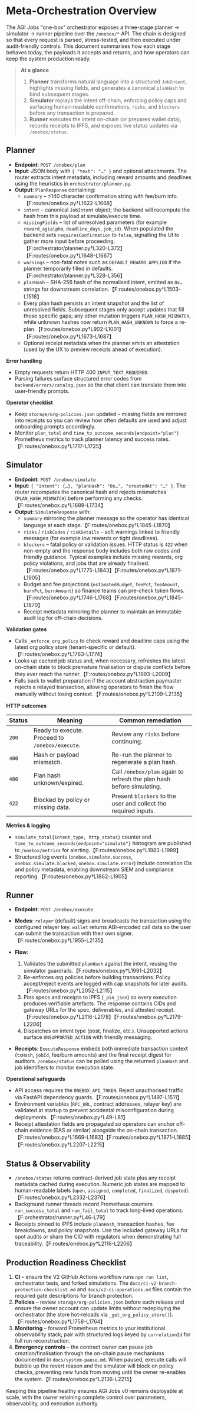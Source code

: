 # Meta-Orchestration Overview

The AGI Jobs "one-box" orchestrator exposes a three-stage planner → simulator → runner pipeline over the `/onebox/*` API.  The
chain is designed so that every request is parsed, stress-tested, and then executed under audit-friendly controls.  This document
summarises how each stage behaves today, the payloads it accepts and returns, and how operators can keep the system production
ready.

> **At a glance**
>
> 1. **Planner** transforms natural language into a structured `JobIntent`, highlights missing fields, and generates a canonical
>    `planHash` to bind subsequent stages.
> 2. **Simulator** replays the intent off-chain, enforcing policy caps and surfacing human-readable confirmations, `risks`, and
>    `blockers` before any transaction is prepared.
> 3. **Runner** executes the intent on-chain (or prepares wallet data), records receipts to IPFS, and exposes live status updates
>    via `/onebox/status`.

## Planner

* **Endpoint**: `POST /onebox/plan`
* **Input**: JSON body with `{ "text": "…" }` and optional attachments.  The router extracts intent metadata, including reward
  amounts and deadlines using the heuristics in `orchestrator/planner.py`.
* **Output**: `PlanResponse` containing:
  * `summary` – ≤140 character confirmation string with fee/burn info.【F:routes/onebox.py†L1622-L1668】
  * `intent` – canonical `JobIntent` object; the backend will recompute the hash from this payload at simulate/execute time.
  * `missingFields` – list of unresolved parameters (for example `reward_agialpha`, `deadline_days`, `job_id`).  When populated the
    backend sets `requiresConfirmation` to `false`, signalling the UI to gather more input before proceeding.【F:orchestrator/planner.py†L320-L372】【F:routes/onebox.py†L1648-L1667】
  * `warnings` – non-fatal notes such as `DEFAULT_REWARD_APPLIED` if the planner temporarily filled in defaults.【F:orchestrator/planner.py†L328-L356】
  * `planHash` – SHA-256 hash of the normalised intent, emitted as `0x…` strings for downstream correlation.【F:routes/onebox.py†L1503-L1518】
  * Every plan hash persists an intent snapshot and the list of unresolved fields.  Subsequent stages only accept updates that fill those specific gaps; any other mutation triggers `PLAN_HASH_MISMATCH`, while unknown hashes now return `PLAN_HASH_UNKNOWN` to force a re-plan.【F:routes/onebox.py†L902-L1001】【F:routes/onebox.py†L1673-L1687】
  * Optional receipt metadata when the planner emits an attestation (used by the UX to preview receipts ahead of execution).

**Error handling**

* Empty requests return HTTP 400 `INPUT_TEXT_REQUIRED`.
* Parsing failures surface structured error codes from `backend/errors/catalog.json` so the chat client can translate them into
  user-friendly prompts.

**Operator checklist**

* Keep `storage/org-policies.json` updated – missing fields are mirrored into receipts so you can review how often defaults are
  used and adjust onboarding prompts accordingly.
* Monitor `plan_total` and `time_to_outcome_seconds{endpoint="plan"}` Prometheus metrics to track planner latency and success
  rates.【F:routes/onebox.py†L1717-L1725】

## Simulator

* **Endpoint**: `POST /onebox/simulate`
* **Input**: `{ "intent": {…}, "planHash": "0x…", "createdAt": "…" }`.  The router recomputes the canonical hash and rejects
  mismatches (`PLAN_HASH_MISMATCH`) before performing any checks.【F:routes/onebox.py†L1689-L1734】
* **Output**: `SimulateResponse` with:
  * `summary` mirroring the planner message so the operator has identical language at each stage.【F:routes/onebox.py†L1845-L1870】
  * `risks` / `riskCodes` / `riskDetails` – soft warnings linked to friendly messages (for example low rewards or tight deadlines).
  * `blockers` – fatal policy or validation issues.  HTTP status is `422` when non-empty and the response body includes both raw
    codes and friendly guidance.  Typical examples include missing rewards, org policy violations, and jobs that are already
    finalised.【F:routes/onebox.py†L1775-L1843】【F:routes/onebox.py†L1871-L1905】
  * Budget and fee projections (`estimatedBudget`, `feePct`, `feeAmount`, `burnPct`, `burnAmount`) so finance teams can pre-check
    token flows.【F:routes/onebox.py†L1746-L1768】【F:routes/onebox.py†L1845-L1870】
  * Receipt metadata mirroring the planner to maintain an immutable audit log for off-chain decisions.

**Validation gates**

* Calls `_enforce_org_policy` to check reward and deadline caps using the latest org policy store (tenant-specific or default).【F:routes/onebox.py†L1763-L1774】
* Looks up cached job status and, when necessary, refreshes the latest on-chain state to block premature finalisation or dispute
  conflicts before they ever reach the runner.【F:routes/onebox.py†L1993-L2009】
* Falls back to wallet preparation if the account abstraction paymaster rejects a relayed transaction, allowing operators to
  finish the flow manually without losing context.【F:routes/onebox.py†L2109-L2135】

**HTTP outcomes**

| Status | Meaning | Common remediation |
| ------ | ------- | ------------------- |
| `200`  | Ready to execute.  Proceed to `/onebox/execute`. | Review any `risks` before continuing. |
| `400`  | Hash or payload mismatch. | Re-run the planner to regenerate a plan hash. |
| `400`  | Plan hash unknown/expired. | Call `/onebox/plan` again to refresh the plan hash before simulating. |
| `422`  | Blocked by policy or missing data. | Present `blockers` to the user and collect the required inputs. |

**Metrics & logging**

* `simulate_total{intent_type, http_status}` counter and `time_to_outcome_seconds{endpoint="simulate"}` histogram are published to
  `/onebox/metrics` for alerting.【F:routes/onebox.py†L1983-L1989】
* Structured log events (`onebox.simulate.success`, `onebox.simulate.blocked`, `onebox.simulate.error`) include correlation IDs
  and policy metadata, enabling downstream SIEM and compliance reporting.【F:routes/onebox.py†L1862-L1905】

## Runner

* **Endpoint**: `POST /onebox/execute`
* **Modes**: `relayer` (default) signs and broadcasts the transaction using the configured relayer key.  `wallet` returns ABI-encoded
  call data so the user can submit the transaction with their own signer.【F:routes/onebox.py†L1955-L2135】
* **Flow**:
  1. Validates the submitted `planHash` against the intent, reusing the simulator guardrails.【F:routes/onebox.py†L1991-L2032】
  2. Re-enforces org policies before building transactions.  Policy accept/reject events are logged with cap snapshots for later
     audits.【F:routes/onebox.py†L2052-L2115】
  3. Pins specs and receipts to IPFS (`_pin_json`) so every execution produces verifiable artefacts.  The response contains CIDs and
     gateway URLs for the spec, deliverables, and attested receipt.【F:routes/onebox.py†L2116-L2178】【F:routes/onebox.py†L2179-L2206】
  4. Dispatches on intent type (post, finalize, etc.).  Unsupported actions surface `UNSUPPORTED_ACTION` with friendly messaging.

* **Receipts**: `ExecuteResponse` embeds both immediate transaction context (`txHash`, `jobId`, fee/burn amounts) and the final receipt
  digest for auditors.  `/onebox/status` can be polled using the returned `planHash` and job identifiers to monitor execution state.

**Operational safeguards**

* API access requires the `ONEBOX_API_TOKEN`.  Reject unauthorised traffic via FastAPI dependency guards.【F:routes/onebox.py†L1497-L1511】
* Environment variables (`RPC_URL`, contract addresses, relayer key) are validated at startup to prevent accidental misconfiguration
  during deployments.【F:routes/onebox.py†L49-L81】
* Receipt attestation fields are propagated so operators can anchor off-chain evidence (EAS or similar) alongside the on-chain
  transaction.【F:routes/onebox.py†L1669-L1683】【F:routes/onebox.py†L1871-L1885】【F:routes/onebox.py†L2207-L2215】

## Status & Observability

* `/onebox/status` returns contract-derived job state plus any receipt metadata cached during execution.  Numeric job states are mapped
  to human-readable labels (`open`, `assigned`, `completed`, `finalized`, `disputed`).【F:routes/onebox.py†L2332-L2376】
* Background runner threads record Prometheus counters `run_success_total` and `run_fail_total` to track long-lived operations.【F:orchestrator/runner.py†L46-L79】
* Receipts pinned to IPFS include `planHash`, transaction hashes, fee breakdowns, and policy snapshots.  Use the included gateway URLs
  for spot audits or share the CID with regulators when demonstrating full traceability.【F:routes/onebox.py†L2116-L2206】

## Production Readiness Checklist

1. **CI** – ensure the V2 GitHub Actions workflow runs `npm run lint`, orchestrator tests, and forked simulations.  The `docs/ci-v2-branch-protection-checklist.md`
   and `docs/v2-ci-operations.md` files contain the required gate descriptions for branch protection.
2. **Policies** – review `storage/org-policies.json` before each release and ensure the owner account can update limits without redeploying
   the orchestrator (the store hot-reloads via `_get_org_policy_store()`).【F:routes/onebox.py†L1758-L1764】
3. **Monitoring** – forward Prometheus metrics to your institutional observability stack; pair with structured logs keyed by `correlationId`
   for full run reconstruction.
4. **Emergency controls** – the contract owner can pause job creation/finalisation through the on-chain pause mechanisms documented in
   `docs/system-pause.md`.  When paused, execute calls will bubble up the revert reason and the simulator will block on policy checks,
   preventing new funds from moving until the owner re-enables the system.【F:routes/onebox.py†L2136-L2215】

Keeping this pipeline healthy ensures AGI Jobs v0 remains deployable at scale, with the owner retaining complete control over parameters,
observability, and execution authority.
